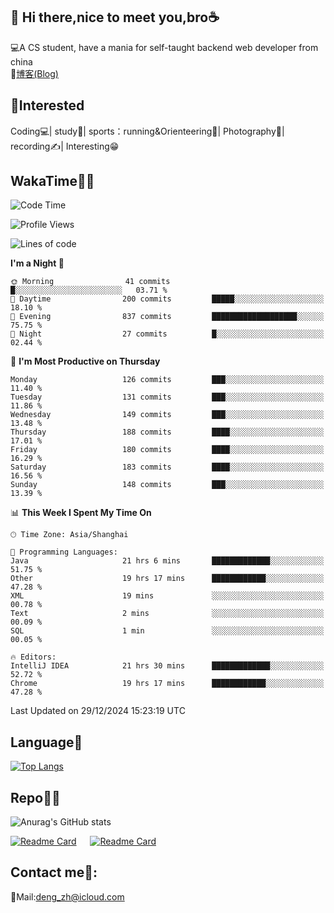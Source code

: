 👋 Hi there,nice to meet you,bro☕
---
💻A CS student, have a mania for self-taught backend web developer from china   
📌[博客(Blog)](https://github.com/HealUP/MyBlog)

 <!-- waka-box start -->
 <!-- waka-box end -->
 
🧲**Interested**
--
Coding💻| study📖| sports：running&Orienteering🏃‍| Photography📸| recording✍️| Interesting😁

WakaTime👨‍💻
---
<!--START_SECTION:waka-->
![Code Time](http://img.shields.io/badge/Code%20Time-2%2C330%20hrs%2019%20mins-blue)

![Profile Views](http://img.shields.io/badge/Profile%20Views-0-blue)

![Lines of code](https://img.shields.io/badge/From%20Hello%20World%20I%27ve%20Written-205.0%20thousand%20lines%20of%20code-blue)

**I'm a Night 🦉** 

```text
🌞 Morning                41 commits          █░░░░░░░░░░░░░░░░░░░░░░░░   03.71 % 
🌆 Daytime                200 commits         █████░░░░░░░░░░░░░░░░░░░░   18.10 % 
🌃 Evening                837 commits         ███████████████████░░░░░░   75.75 % 
🌙 Night                  27 commits          █░░░░░░░░░░░░░░░░░░░░░░░░   02.44 % 
```
📅 **I'm Most Productive on Thursday** 

```text
Monday                   126 commits         ███░░░░░░░░░░░░░░░░░░░░░░   11.40 % 
Tuesday                  131 commits         ███░░░░░░░░░░░░░░░░░░░░░░   11.86 % 
Wednesday                149 commits         ███░░░░░░░░░░░░░░░░░░░░░░   13.48 % 
Thursday                 188 commits         ████░░░░░░░░░░░░░░░░░░░░░   17.01 % 
Friday                   180 commits         ████░░░░░░░░░░░░░░░░░░░░░   16.29 % 
Saturday                 183 commits         ████░░░░░░░░░░░░░░░░░░░░░   16.56 % 
Sunday                   148 commits         ███░░░░░░░░░░░░░░░░░░░░░░   13.39 % 
```


📊 **This Week I Spent My Time On** 

```text
🕑︎ Time Zone: Asia/Shanghai

💬 Programming Languages: 
Java                     21 hrs 6 mins       █████████████░░░░░░░░░░░░   51.75 % 
Other                    19 hrs 17 mins      ████████████░░░░░░░░░░░░░   47.28 % 
XML                      19 mins             ░░░░░░░░░░░░░░░░░░░░░░░░░   00.78 % 
Text                     2 mins              ░░░░░░░░░░░░░░░░░░░░░░░░░   00.09 % 
SQL                      1 min               ░░░░░░░░░░░░░░░░░░░░░░░░░   00.05 % 

🔥 Editors: 
IntelliJ IDEA            21 hrs 30 mins      █████████████░░░░░░░░░░░░   52.72 % 
Chrome                   19 hrs 17 mins      ████████████░░░░░░░░░░░░░   47.28 % 
```


 Last Updated on 29/12/2024 15:23:19 UTC
<!--END_SECTION:waka-->

Language🚀
---
[![Top Langs](https://github-readme-stats.vercel.app/api/top-langs/?username=HealUP&layout=compact&hide_border=true)](https://github.com/HealUP)

Repo🧑‍💻
---
![Anurag's GitHub stats](https://github-readme-stats.vercel.app/api?username=HealUP&count_private=true&show_icons=true&theme=gruvbox&hide_border=true) 

[![Readme Card](https://github-readme-stats.vercel.app/api/pin/?username=HealUP&repo=InternetEy&theme=transparent)](https://github.com/HealUP/InternetEy) &emsp;
[![Readme Card](https://github-readme-stats.vercel.app/api/pin/?username=HealUP&repo=CampusExperience&theme=transparent)](https://github.com/HealUP/CampusExperience)


Contact me📱:
---
📮Mail:deng_zh@icloud.com  
